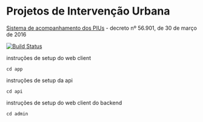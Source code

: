 # Projetos de Intervenção Urbana

[Sistema de acompanhamento dos PIUs](https://gestaourbana.prefeitura.sp.gov.br/piu-monitoramento) - decreto nº 56.901, de 30 de março de 2016

 [![Build Status](https://travis-ci.org/SPURB/piu-monitoramento.svg?branch=master)](https://travis-ci.org/SPURB/piu-monitoramento)

instruções de setup do web client
```
cd app
```

instruções de setup da api
```
cd api
```

instruções de setup do web client do backend
```
cd admin
```